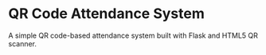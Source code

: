 # QR Code Attendance System

A simple QR code-based attendance system built with Flask and HTML5 QR scanner.